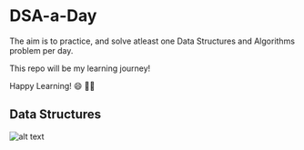 # DSA-a-Day

The aim is to practice, and solve atleast one Data Structures and Algorithms problem per day.

This repo will be my learning journey!

Happy Learning! :smile: :technologist:

## Data Structures
![alt text](https://github.com/Logeswaran123/DSA-a-Day/blob/main/images/DataStructuresTypes.png "Garbage disposal zone")
